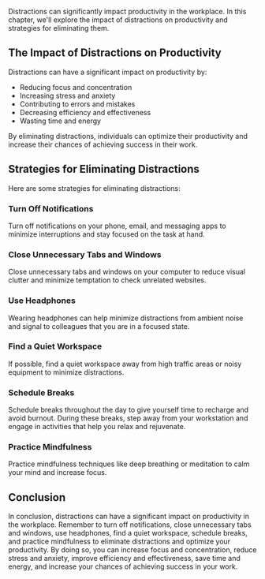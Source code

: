 
Distractions can significantly impact productivity in the workplace. In this chapter, we'll explore the impact of distractions on productivity and strategies for eliminating them.

The Impact of Distractions on Productivity
------------------------------------------

Distractions can have a significant impact on productivity by:

* Reducing focus and concentration
* Increasing stress and anxiety
* Contributing to errors and mistakes
* Decreasing efficiency and effectiveness
* Wasting time and energy

By eliminating distractions, individuals can optimize their productivity and increase their chances of achieving success in their work.

Strategies for Eliminating Distractions
---------------------------------------

Here are some strategies for eliminating distractions:

### Turn Off Notifications

Turn off notifications on your phone, email, and messaging apps to minimize interruptions and stay focused on the task at hand.

### Close Unnecessary Tabs and Windows

Close unnecessary tabs and windows on your computer to reduce visual clutter and minimize temptation to check unrelated websites.

### Use Headphones

Wearing headphones can help minimize distractions from ambient noise and signal to colleagues that you are in a focused state.

### Find a Quiet Workspace

If possible, find a quiet workspace away from high traffic areas or noisy equipment to minimize distractions.

### Schedule Breaks

Schedule breaks throughout the day to give yourself time to recharge and avoid burnout. During these breaks, step away from your workstation and engage in activities that help you relax and rejuvenate.

### Practice Mindfulness

Practice mindfulness techniques like deep breathing or meditation to calm your mind and increase focus.

Conclusion
----------

In conclusion, distractions can have a significant impact on productivity in the workplace. Remember to turn off notifications, close unnecessary tabs and windows, use headphones, find a quiet workspace, schedule breaks, and practice mindfulness to eliminate distractions and optimize your productivity. By doing so, you can increase focus and concentration, reduce stress and anxiety, improve efficiency and effectiveness, save time and energy, and increase your chances of achieving success in your work.
